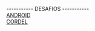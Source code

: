 ----------- DESAFIOS -----------<br>
<a href="https://viniciussaless.github.io/html-css/Desafio/d010/android.html" target="_blank">ANDROID</a><br>
<a href="https://viniciussaless.github.io/html-css/Desafio/d012/index.html" target="_blank">CORDEL</a>
